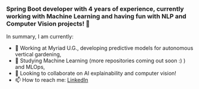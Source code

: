 ### Spring Boot developer with 4 years of experience, currently working with Machine Learning and having fun with NLP and Computer Vision projects! 👋

 In summary, I am currently:

- 🔭 Working at Myriad U.G., developing predictive models for autonomous vertical gardening,
- 🌱 Studying Machine Learning (more repositories coming out soon :) ) and MLOps,
- 👯 Looking to collaborate on AI explainability and computer vision!
- 📫 How to reach me: [LinkedIn](https://www.linkedin.com/in/guilherme-rafael-deschamps/)

<!--
**guilherme-deschamps/guilherme-deschamps** is a ✨ _special_ ✨ repository because its `README.md` (this file) appears on your GitHub profile.

Here are some ideas to get you started:

- 🔭 I’m currently working on ...
- 🌱 I’m currently learning ...
- 👯 I’m looking to collaborate on ...
- 🤔 I’m looking for help with ...
- 💬 Ask me about ...
- 📫 How to reach me: ...
- 😄 Pronouns: ...
- ⚡ Fun fact: ...
-->
